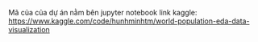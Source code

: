 Mã của của dự án nằm bên jupyter notebook
link kaggle: https://www.kaggle.com/code/hunhminhtm/world-population-eda-data-visualization
